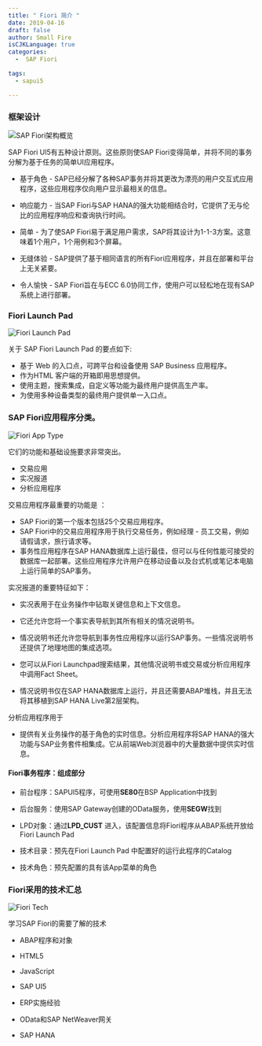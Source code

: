 ```yaml
---
title: " Fiori 简介 "
date: 2019-04-16
draft: false
author: Small Fire
isCJKLanguage: true
categories: 
  -  SAP Fiori

tags: 
  - sapui5

---
```


### 框架设计 ###

![SAP Fiori架构概览](/images/HANA/Fiori1.png)

SAP Fiori UI5有五种设计原则。这些原则使SAP Fiori变得简单，并将不同的事务分解为基于任务的简单UI应用程序。

  - 基于角色 - SAP已经分解了各种SAP事务并将其更改为漂亮的用户交互式应用程序，这些应用程序仅向用户显示最相关的信息。

  - 响应能力 - 当SAP Fiori与SAP HANA的强大功能相结合时，它提供了无与伦比的应用程序响应和查询执行时间。

  - 简单 - 为了使SAP Fiori易于满足用户需求，SAP将其设计为1-1-3方案。这意味着1个用户，1个用例和3个屏幕。

  - 无缝体验 - SAP提供了基于相同语言的所有Fiori应用程序，并且在部署和平台上无关紧要。

  - 令人愉快 - SAP Fiori旨在与ECC 6.0协同工作，使用户可以轻松地在现有SAP系统上进行部署。

### Fiori Launch Pad

![Fiori Launch Pad](/images/HANA/FioriLaunchPad.png)

关于 SAP Fiori Launch Pad 的要点如下:

- 基于 Web 的入口点，可跨平台和设备使用 SAP Business 应用程序。
- 作为HTML 客户端的开箱即用思想提供。
- 使用主题，搜索集成，自定义等功能为最终用户提供高生产率。
- 为使用多种设备类型的最终用户提供单一入口点。

### SAP Fiori应用程序分类。

![Fiori App Type](/images/HANA/FioriAppType.png)

它们的功能和基础设施要求非常突出。

   - 交易应用
   - 实况报道
   - 分析应用程序

交易应用程序最重要的功能是 ：

   - SAP Fiori的第一个版本包括25个交易应用程序。
   - SAP Fiori中的交易应用程序用于执行交易任务，例如经理 - 员工交易，例如请假请求，旅行请求等。
   -  事务性应用程序在SAP HANA数据库上运行最佳，但可以与任何性能可接受的数据库一起部署。这些应用程序允许用户在移动设备以及台式机或笔记本电脑上运行简单的SAP事务。

  实况报道的重要特征如下：

   - 实况表用于在业务操作中钻取关键信息和上下文信息。
   - 它还允许您将一个事实表导航到其所有相关的情况说明书。

   - 情况说明书还允许您导航到事务性应用程序以运行SAP事务。一些情况说明书还提供了地理地图的集成选项。

   - 您可以从Fiori Launchpad搜索结果，其他情况说明书或交易或分析应用程序中调用Fact Sheet。

   - 情况说明书仅在SAP HANA数据库上运行，并且还需要ABAP堆栈，并且无法将其移植到SAP HANA Live第2层架构。

   分析应用程序用于

   -  提供有关业务操作的基于角色的实时信息。分析应用程序将SAP HANA的强大功能与SAP业务套件相集成。它从前端Web浏览器中的大量数据中提供实时信息。

#### Fiori事务程序：组成部分

- 前台程序：SAPUI5程序，可使用**SE80**在BSP Application中找到

- 后台服务：使用SAP Gateway创建的OData服务，使用**SEGW**找到
- LPD对象：通过**LPD_CUST** 进入，该配置信息将Fiori程序从ABAP系统开放给Fiori Launch Pad
- 技术目录：预先在Fiori Launch Pad 中配置好的运行此程序的Catalog
- 技术角色：预先配置的具有该App菜单的角色

### Fiori采用的技术汇总

![Fiori Tech](/images/HANA/FioriTech.png)

学习SAP Fiori的需要了解的技术

-  ABAP程序和对象


- HTML5


- JavaScript
- SAP UI5
- ERP实施经验
- OData和SAP NetWeaver网关
- SAP HANA